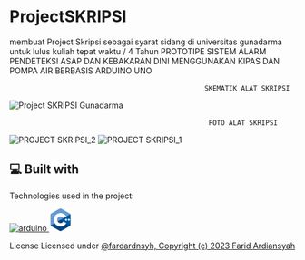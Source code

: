 # ProjectSKRIPSI
membuat Project Skripsi sebagai syarat sidang di universitas gunadarma untuk lulus kuliah tepat waktu / 4 Tahun
PROTOTIPE SISTEM ALARM PENDETEKSI ASAP DAN KEBAKARAN DINI MENGGUNAKAN KIPAS DAN POMPA AIR BERBASIS ARDUINO UNO


                                                    SKEMATIK ALAT SKRIPSI
![Project SKRIPSI Gunadarma](https://github.com/fardardnsyh/ProjectPenulisanIlmiah/assets/145440594/7b1442eb-74c8-4ee8-8da3-130b614443d2)

                                                     FOTO ALAT SKRIPSI
![PROJECT SKRIPSI_2](https://github.com/fardardnsyh/ProjectPenulisanIlmiah/assets/145440594/8f52a250-2dab-4d70-b8a3-fd869eea0bd9)
            ![PROJECT SKRIPSI_1](https://github.com/fardardnsyh/ProjectPenulisanIlmiah/assets/145440594/7d1e54a3-d222-45e3-b897-dd1a5f69f526)

<h2>💻 Built with</h2>
Technologies used in the project:
<p align="left"> <a href="https://www.arduino.cc/" target="blank" rel="noreferrer"> <img src="https://cdn.worldvectorlogo.com/logos/arduino-1.svg" alt="arduino" width="40" height="40"/> </a> <a 
href="https://www.w3schools.com/cpp/" target="_blank" rel="noreferrer"> <img src="https://raw.githubusercontent.com/devicons/devicon/master/icons/cplusplus/cplusplus-original.svg" alt="cplusplus" width="40" height="40"/> </a> </p>

License
Licensed under [@fardardnsyh, Copyright (c) 2023 Farid Ardiansyah](./LICENSE)

